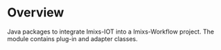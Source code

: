 # Overview

Java packages to integrate Imixs-IOT into a Imixs-Workflow project. The module contains plug-in and adapter classes.

